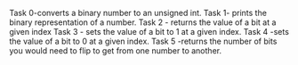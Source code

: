 Task 0-converts a binary number to an unsigned int.
Task 1- prints the binary representation of a number.
Task 2 - returns the value of a bit at a given index
Task 3 - sets the value of a bit to 1 at a given index.
Task 4 -sets the value of a bit to 0 at a given index.
Task 5 -returns the number of bits you would need to flip to get from one number to another.